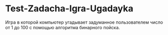 # Test-Zadacha-Igra-Ugadayka

Игра в которой компьютер угадывает задуманное пользователем число от 1 до 100 с помощью алгоритма бинарного пойска.


